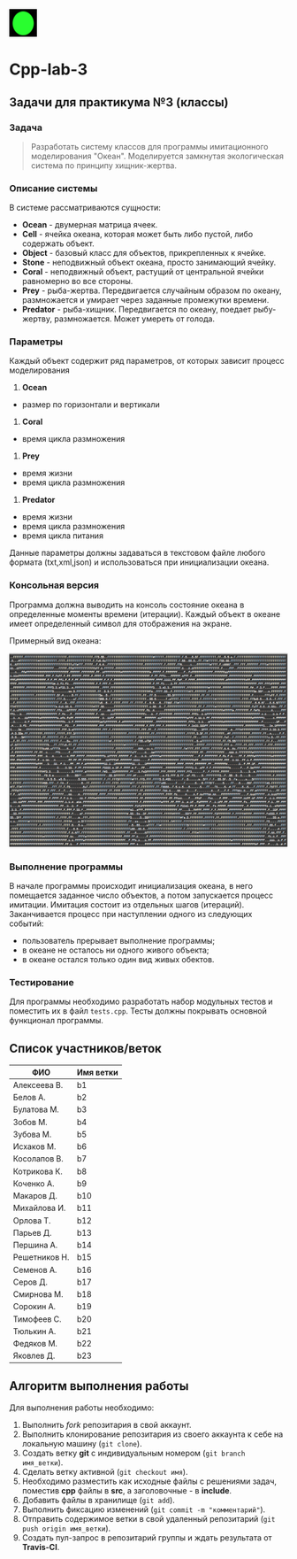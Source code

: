 

<img src="img/green.png" width="50" height="50">

# Cpp-lab-3

## Задачи для практикума №3 (классы)

### Задача


> Разработать систему классов для программы имитационного моделирования "Океан". Моделируется замкнутая экологическая система по принципу хищник-жертва.

### Описание системы

В системе рассматриваются сущности:

- **Ocean** - двумерная матрица ячеек.
- **Cell** - ячейка океана, которая может быть либо пустой, либо содержать объект.
- **Object** - базовый класс для объектов, прикрепленных к ячейке.
- **Stone** - неподвижный объект океана, просто занимающий ячейку.
- **Coral** - неподвижный объект, растущий от центральной ячейки равномерно во все стороны.
- **Prey** - рыба-жертва. Передвигается случайным образом по океану, размножается и умирает через заданные промежутки времени.
- **Predator** - рыба-хищник. Передвигается по океану, поедает рыбу-жертву, размножается. Может умереть от голода.

### Параметры

Каждый объект содержит ряд параметров, от которых зависит процесс моделирования

1. **Ocean**
  - размер по горизонтали и вертикали
1. **Coral**
  - время цикла размножения
1. **Prey**
  - время жизни
  - время цикла размножения
1. **Predator**
  - время жизни
  - время цикла размножения
  - время цикла питания

Данные параметры должны задаваться в текстовом файле любого формата (txt,xml,json)  и использоваться при инициализации океана.

### Консольная версия

Программа должна выводить на консоль состояние океана в определенные моменты времени (итерации). Каждый объект в океане имеет определенный символ для отображения на экране.

Примерный вид океана:

<img src="img/ocean.png" width="550" height="350">

### Выполнение программы

В начале программы происходит инициализация океана, в него помещается заданное число объектов, а потом запускается процесс имитации. Имитация состоит из отдельных шагов (итераций). Заканчивается процесс при наступлении одного из следующих событий:

- пользователь прерывает выполнение программы;
- в океане не осталось ни одного живого объекта;
- в океане остался только один вид живых обектов.

### Тестирование

Для программы необходимо разработать набор модульных тестов и поместить их в файл `tests.cpp`. Тесты должны покрывать основной функционал программы.
  
 
## Список участников/веток

|  ФИО              | Имя ветки |
|-------------------|-----------|
| Алексеева В.     | b1 |
| Белов А.     | b2 |
| Булатова М.    | b3 |
| Зобов М.|  b4 |
| Зубова М.         | b5  |
| Исхаков М.        | b6 |
| Косолапов В.       | b7 |
| Котрикова К.     | b8 |
| Коченко А.       | b9 |
| Макаров Д.     | b10 |
| Михайлова И.           | b11 |
| Орлова Т.   | b12  |
| Парьев Д.      | b13 |
| Першина А.        | b14 |
| Решетников Н.            | b15 |
| Семенов А. | b16 |
| Серов Д.      | b17 |
| Смирнова М. | b18 |
| Сорокин А.  | b19 |
| Тимофеев С.   | b20 |
| Тюлькин А.     | b21 |
| Федяков М.   |  b22 |
| Яковлев Д.   | b23 |

## Алгоритм выполнения работы

Для выполнения работы необходимо:

1. Выполнить *fork* репозитария в свой аккаунт.
1. Выполнить клонирование репозитария из своего аккаунта к себе на локальную машину (`git clone`).
1. Создать ветку **git** с индивидуальным номером (`git branch имя_ветки`).
1. Сделать ветку активной (`git checkout имя`).
1. Необходимо разместить как исходные файлы с решениями задач, поместив **cpp** файлы в **src**, а заголовочные - в **include**. 
1. Добавить файлы в хранилище (`git add`).
1. Выполнить фиксацию изменений (`git commit -m "комментарий"`).
1. Отправить содержимое ветки в свой удаленный репозитарий (`git push origin имя_ветки`).
1. Создать пул-запрос в репозитарий группы и ждать результата от **Travis-CI**.


